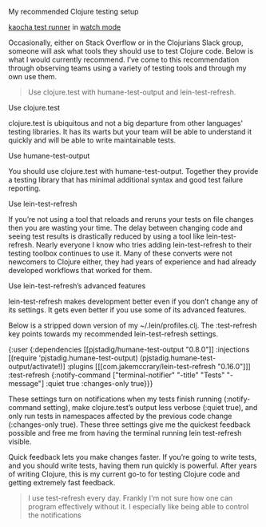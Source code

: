 My recommended Clojure testing setup

[kaocha test runner](https://github.com/lambdaisland/kaocha) in [watch mode](https://cljdoc.org/d/lambdaisland/kaocha/1.0.629/doc/7-watch-mode)

Occasionally, either on Stack Overflow or in the Clojurians Slack group, someone will ask what tools they should use to test Clojure code. Below is what I would currently recommend. I’ve come to this recommendation through observing teams using a variety of testing tools and through my own use them.

> Use clojure.test with humane-test-output and lein-test-refresh.

Use clojure.test

clojure.test is ubiquitous and not a big departure from other languages' testing libraries. It has its warts but your team will be able to understand it quickly and will be able to write maintainable tests.

Use humane-test-output

You should use clojure.test with humane-test-output. Together they provide a testing library that has minimal additional syntax and good test failure reporting.

Use lein-test-refresh

If you’re not using a tool that reloads and reruns your tests on file changes then you are wasting your time. The delay between changing code and seeing test results is drastically reduced by using a tool like lein-test-refresh. Nearly everyone I know who tries adding lein-test-refresh to their testing toolbox continues to use it. Many of these converts were not newcomers to Clojure either, they had years of experience and had already developed workflows that worked for them.

Use lein-test-refresh’s advanced features

lein-test-refresh makes development better even if you don’t change any of its settings. It gets even better if you use some of its advanced features.

Below is a stripped down version of my ~/.lein/profiles.clj. The :test-refresh key points towards my recommended lein-test-refresh settings.

{:user {:dependencies [[pjstadig/humane-test-output "0.8.0"]]
        :injections [(require 'pjstadig.humane-test-output)
                     (pjstadig.humane-test-output/activate!)]
        :plugins [[[com.jakemccrary/lein-test-refresh "0.16.0"]]]
        :test-refresh {:notify-command ["terminal-notifier" "-title" "Tests" "-message"]
                       :quiet true
                       :changes-only true}}}

These settings turn on notifications when my tests finish running (:notify-command setting), make clojure.test’s output less verbose (:quiet true), and only run tests in namespaces affected by the previous code change (:changes-only true). These three settings give me the quickest feedback possible and free me from having the terminal running lein test-refresh visible.

Quick feedback lets you make changes faster. If you’re going to write tests, and you should write tests, having them run quickly is powerful. After years of writing Clojure, this is my current go-to for testing Clojure code and getting extremely fast feedback.



> I use test-refresh every day. Frankly I'm not sure how one can program effectively without it. I especially like being able to control the notifications
